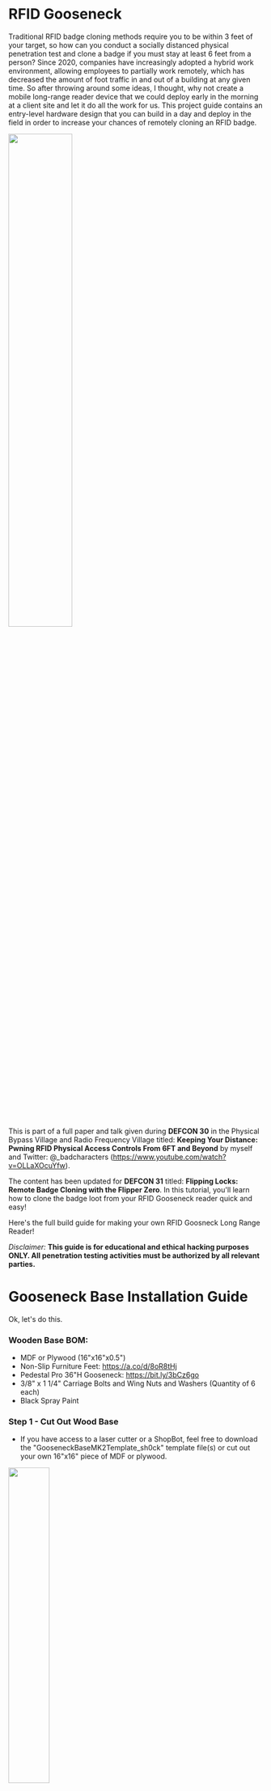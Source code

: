 # RFID Gooseneck

Traditional RFID badge cloning methods require you to be within 3 feet of your target, so how can you conduct a socially distanced physical penetration test and clone a badge if you must stay at least 6 feet from a person? Since 2020, companies have increasingly adopted a hybrid work environment, allowing employees to partially work remotely, which has decreased the amount of foot traffic in and out of a building at any given time. So after throwing around some ideas, I thought, why not create a mobile long-range reader device that we could deploy early in the morning at a client site and let it do all the work for us.  This project guide contains an entry-level hardware design that you can build in a day and deploy in the field in order to increase your chances of remotely cloning an RFID badge. 

<img src="https://user-images.githubusercontent.com/104524120/183311963-9f5dcf63-abc1-46a2-9d27-cc1c80772709.png" width=50% height=50%> 

This is part of a full paper and talk given during **DEFCON 30** in the Physical Bypass Village and Radio Frequency Village titled: **Keeping Your Distance: Pwning RFID Physical Access Controls From 6FT and Beyond** by myself and Twitter: @_badcharacters (https://www.youtube.com/watch?v=OLLaXOcuYfw). 

The content has been updated for **DEFCON 31** titled: **Flipping Locks: Remote Badge Cloning with the Flipper Zero**. In this tutorial, you'll learn how to clone the badge loot from your RFID Gooseneck reader quick and easy!

Here's the full build guide for making your own RFID Goosneck Long Range Reader! 

 *Disclaimer:* **This guide is for educational and ethical hacking purposes ONLY. All penetration testing activities must be authorized by all relevant parties.**

# Gooseneck Base Installation Guide 
Ok, let's do this. 

### Wooden Base BOM:
* MDF or Plywood (16"x16"x0.5")
* Non-Slip Furniture Feet: https://a.co/d/8oR8tHj  
* Pedestal Pro 36"H Gooseneck: https://bit.ly/3bCz6go
* 3/8" x 1 1/4" Carriage Bolts and Wing Nuts and Washers (Quantity of 6 each) 
* Black Spray Paint

### Step 1 - Cut Out Wood Base
* If you have access to a laser cutter or a ShopBot, feel free to download the "GooseneckBaseMK2Template_sh0ck" template file(s) or cut out your own 16"x16" piece of MDF or plywood. 

<img src="https://user-images.githubusercontent.com/104524120/183817491-c6211d51-2ad0-4fdc-9640-4c3279d4e3e6.PNG" width=40% height=40%>


### Step 2 - Align Pedestal
* Center the gooseneck pedestal and place the edge of the base approximately 1.25" away from the edge of the base. The 1.25" (3.175cm) distance from the edge will counter-balance the weight of the long-range reader so it will not tip over when installed. 
* Next trace and drill the 3/8" mounting holes.

<img src="https://user-images.githubusercontent.com/104524120/183817731-6e467b8a-858f-40c5-b102-00962ba5c13b.PNG" width=30% height=30%>


### Step 3 - Paint
* Spray the base with a matte black color of your choice.
<img src="https://user-images.githubusercontent.com/104524120/183312993-d70ecfc4-aa1c-4495-b196-3730f4b221fc.jpg" width=30% height=30%>


### Step 4 - Install Feet 
* When the paint is dry, drill the non-slip furniture feet onto the bottom of the base. 
<img src="https://user-images.githubusercontent.com/104524120/183314771-d5d37a13-9c6e-448e-8eae-d29da818cedc.PNG" width=40% height=40%>

<img src="https://github.com/sh0ckSec/RFID-Gooseneck/assets/104524120/3c917766-4207-4be9-99af-205409b0b5a0" width=30% height=30%>


### Step 5 - Fasten Pedestal to Base 
Last, fasten the pedestal to the wooden base with bolts and wingnuts. Then place the pedestal cover over the top to conceal the screws. 

<img src="https://user-images.githubusercontent.com/104524120/183313071-e98d3297-88a1-43da-954a-7ae55be843b5.jpg" width=30% height=30%>
<img src="https://github.com/sh0ckSec/RFID-Gooseneck/assets/104524120/a572f8ec-7aba-4e21-b53a-0f709954f2e8" width=40% height=40%>


# Long Range Reader Cloning Guide
Let's build the long-range reader cloning device. 
### Long Range Reader BOM: 
* ESP RFID Tool: https://hackerwarehouse.com/product/esp-rfid-tool/
* Low-Frequency Long Range Reader (e.g. HID MaxiProx 5375) OR High-Frequency Long Range Reader (e.g. HID iCLASS SE R90) 
* Breadboard Jumper Wires - 3.9in (10cm): https://a.co/d/fja090p or 22AWG Wire: https://a.co/d/h7bbBom 
* 18AWG 12V 5A DC Power Pigtail Barrel Plug Connector Cable: https://a.co/d/7l56UFQ
* 12V 6000mAh/5V 12000mAh DC Battery: https://a.co/d/9czvggQ
* 3M Dual Lock Clear Velcro: https://a.co/d/gg4SzBd

### Wiring Guide 
Below is an example of the wiring guide to connect to a long-range reader with screw-in terminals using the ESP RFID Tool. Use the color-coded male-to-male breadboard wires to connect the two terminal interfaces between the Wiegand system and the ESP RFID Tool as seen below.

<img src="https://user-images.githubusercontent.com/104524120/183313184-f8f62a73-4bb1-403b-8c65-bfd9d5edac78.PNG" width=80% height=80%>

* Then connect the 12V 5A DC Power Pigtail Barrel Plug Male Connector cable into the Wiegand system (HID iClass SE R90 pictured) and trail the cable to the outside of the reader so you can plug it into the 12V 6000mAh DC Battery. 

<img src="https://user-images.githubusercontent.com/104524120/183816676-e13ef2d6-b493-4d49-baa1-03c0f9d288a2.jpg" width=40% height=40%>

The same wiring applies to the low-frequency HID MaxiProx 5375 reader. 

<img src="https://github.com/sh0ckSec/RFID-Gooseneck/assets/104524120/1093738d-37ee-41df-a2d2-f16fe91940dd" width=40% height=40%>

Close up of HID MaxiProx 5375 Wiring:

<img src="https://github.com/sh0ckSec/RFID-Gooseneck/assets/104524120/b3ee2581-b815-4f37-a525-e5853a5ddace" width=40% height=40%>

*WARNING:* Ensure when you are working with the HID MaxiProx 5375 that you change the jumper on the Shunt Pins settings from 2 and 3 +21-2.85 VDC (Default) TO Shunt Pins 1 and 2 +11.6-20.9VDC) because we are using a 12V battery. If you do not switch the jumper, you will fry the unit! YOU'VE BEEN WARNED! Double-check this for any reader you are working with, just in case. 

<img src="https://github.com/sh0ckSec/RFID-Gooseneck/assets/104524120/b41eb1ec-1524-4aae-b135-6da0f19b80b5" width=40% height=40%>

To remain as stealthy as possible, it is advised to turn off the audible "beep" if the reader allows you to. In this case, we can silence the beep on the HID MaxiProx 5375 reader by pushing down dipswitch #4 of SW1 (the farthest right of the switch sets). 

<img src="https://github.com/sh0ckSec/RFID-Gooseneck/assets/104524120/a1cb567d-821a-4a09-8444-d661cca4b558" width=40% height=40%>

*Image Source: http://exfil.co/2017/01/17/wiegotcha-rfid-thief/*


*Note: For various configurations, check out the official ESP RFID Tool wiring guide here: https://github.com/rfidtool/ESP-RFID-Tool/blob/master/Installation-Schematics/README.md*

### ALTERNATIVE Raspberry Pi Setup: 
If you would like an alternative raspberry pi cloning device setup, I **HIGHLY RECOMMEND** checking out Mike Kelly's (Twitter @lixmk) Wiegotcha – RFID Thief guide: 
http://exfil.co/2017/01/17/wiegotcha-rfid-thief/ 
          
# Mounting Reader to Pedestal
Depending on the reader, you must find the correct mounting hole guide for each. You will have to manually drill holes into the back of the reader in order to center it to the gooseneck pedestal with carriage bolts and nuts. Below is an example mount guide for the HID iCLASS R90.

<img src="https://user-images.githubusercontent.com/104524120/183313721-397f9938-6629-4a41-a248-e4815d4de5c0.PNG" width=40% height=40%>

iCLASS SE Mounting and User Guide: https://fccid.io/JQ6-ICLASSU90/User-Manual/User-Manual-2360366 

HID iClass R90 Gooseneck finished look: 

<img src="https://user-images.githubusercontent.com/104524120/183314105-ac8e840d-e4df-4971-92a6-41a3f69e5eaa.jpg" width=40% height=40%>

# NEW (UPDATED) - Cloning Low-Frequency Cards - Mobile Phone + Flipper Zero
To remain incognito while at the client site, cloning a card with a mobile phone and a Flipper Zero hidden away will keep the lowest profile rather than fiddling with a laptop when you need to copy the card data. 

### Mobile Cloning Gear:
* Mobile Phone (Android or iOS)
* Flipper Zero: https://shop.flipperzero.one/
* Flipper Mobile App: https://docs.flipper.net/mobile-app 
* RFID T5557 Rewritable Cards: https://a.co/d/0NF2zJG

<img src="https://github.com/sh0ckSec/RFID-Gooseneck/assets/104524120/c7e42376-441a-4686-9f8f-f9d90d8ce25a" width=40% height=40%>


### Step 1  - Access RFID Loot
Once the implant is in place and a few employees have walked past the gooseneck reader, hop onto your phone and log into your the RFID ESP Key SSID to look for loot. The default SSID is "ESP-RFID-Tool" but it is recommended to change the name to something that will blend into the target environment. In order to change the SSID and password protect the ESP RFID Tool wifi (and not leak all your client's credentials to the world), jump over to the configuration page to customize the settings and change all your default passwords. 
* Default SSID: **ESP-RFID-Tool**
* URL: http://192.168.1.1


Default credentials to access the configuration page:
* Username: *admin*
* Password: *rfidtool*

(Full ESP RFID Tool user guide here: https://github.com/rfidtool/ESP-RFID-Tool)

Once you're on the ESP RFID Tool WiFi, access Data in the "List Exfiltrated Data" Page:
<img src="https://user-images.githubusercontent.com/104524120/183313563-2b3c480d-2005-4bf0-b2db-7d00d182feda.PNG" width=50% height=50%>

### Step 2 - Copy the 2nd half of the Binary Payload and Convert to HEX
<img src="https://github.com/sh0ckSec/RFID-Gooseneck/assets/104524120/6aaf73ea-d200-47b5-8242-17cf173fc577" width=70% height=70%>

Copy the second half of the binary data: ​
* 10001111100000101001110011 ​
  
REMOVE the leading and trailing parity bits:
* ​000111110000010100111001

Take this and convert into HEX using a Bin-HEX Converter ​on your phone:
* 000111110000010100111001 = 1F 05 39​


### Step 3 - Save your Card Data to the Flipper Zero

On your Flipper, **hit the center button** and navigate to > **125 hHz RFID** > **Add Manually**
![image](https://github.com/sh0ckSec/RFID-Gooseneck/assets/104524120/eff63263-fe18-485b-a2b1-a9dfd9aae3d1)


Then **Select HID H10301** > Enter the Data: **1F0539**
![image](https://github.com/sh0ckSec/RFID-Gooseneck/assets/104524120/f0e99f77-550a-4f46-8129-873e9e2936d1)


Select **Save** > **Name the card** (Enter the desired name)
![image](https://github.com/sh0ckSec/RFID-Gooseneck/assets/104524120/dc884af4-b73d-46e0-a134-7df90a78c0ba)

Select your saved card > **Info** (in order to look for your FC (Facility Code) and Card Number)
![image](https://github.com/sh0ckSec/RFID-Gooseneck/assets/104524120/08c9bf3c-a1bd-4589-af60-507343440057)


### Step 4- Clone your Card!
Select your saved card > **Write** it to a blank T5557 card
![image](https://github.com/sh0ckSec/RFID-Gooseneck/assets/104524120/bcdb096d-5250-4aa4-a2e7-81d8c48bd673)
In a few seconds...
![image](https://github.com/sh0ckSec/RFID-Gooseneck/assets/104524120/4a5bbf07-f7ab-455d-a98f-4fbc6c45aa8c)

Boom! Happy Hunting! 


# OLD METHOD - Cloning Low-Frequency Cards - Android Phone + Proxmark3 Easy 
**For the sake of documentation I will leave the old method on this page. But finding the exact firmware for the Proxmark3 Easy can be tricky with Proxmark3 Easy and AndProx App - it is highly recommended to use the Flipper Zero in the field for **

To remain incognito while at the client site, cloning a card via an Android phone will keep the lowest profile rather than fiddling with a laptop when you need to copy the card data. 

<img src="https://user-images.githubusercontent.com/104524120/183313587-635d6993-c76d-49c7-9b92-a2122933511a.PNG" width=40% height=40%>

### Mobile Cloning Gear:
* Android Phone or Tablet of your choice
* AndProx Android App: https://github.com/AndProx/AndProx  
* Proxmark3 Easy (available on eBay or AliExpress)
* USB OTG Cable - Type C To Micro: https://a.co/d/4HGdBqh
* RFID T5557 Rewritable Cards: https://a.co/d/0NF2zJG
* 3D Printed Case (optional): https://www.thingiverse.com/thing:3123482 
                                                                                                                 
![MobileSetup](https://user-images.githubusercontent.com/104524120/183818120-04b57153-fbe9-4b91-b2df-90b1f6a31262.jpg)
                                                                                                          

### Step 1A  - Access RFID Loot
Once the implant is in place and a few employees have walked past the gooseneck reader, hop onto your phone and log into your the RFID ESP Key SSID to look for loot. The default SSID is "ESP-RFID-Tool" but it is recommended to change the name to something that will blend into the target environment. In order to change the SSID and password protect the ESP RFID Tool wifi (and not leak all your client's credentials to the world), jump over to the configuration page to customize the settings and change all your default passwords. 
* Default SSID: **ESP-RFID-Tool**
* URL: http://192.168.1.1


Default credentials to access the configuration page:
* Username: *admin*
* Password: *rfidtool*

(Full ESP RFID Tool user guide here: https://github.com/rfidtool/ESP-RFID-Tool)

Once you're on the ESP RFID Tool WiFi, access HEX Code Data in the "List Exfiltrated Data" Page:

<img src="https://user-images.githubusercontent.com/104524120/183313563-2b3c480d-2005-4bf0-b2db-7d00d182feda.PNG" width=50% height=50%>

### Step 1B - Copy the HEX Code Payload!

<img src="https://user-images.githubusercontent.com/104524120/183313560-a9b16ced-396f-4657-bc75-e541297411d2.PNG" width=70% height=70%>


### Step 2 - Android Cloning Setup
* Download and install AndProx (Root NOT required!): https://github.com/AndProx/AndProx 
* Plug in your Proxmark3 via OTG cable
* Click Connect Via USB
* Begin sending commands!

### Step 3 - AndProx Commands 
Once your Proxmark3 Easy is connected, copy your Hex Code and enter these commands: 

<img src="https://user-images.githubusercontent.com/104524120/183313638-804a3cc5-ddee-48dc-ab06-ab20b3baef0d.PNG" width=50% height=50%>

> lf hid clone [INSERT HEX CODE]

#Example: 
> lf hid clone 20043C0A73 

Verify your card data:
> lf search

<img src="https://user-images.githubusercontent.com/104524120/183313654-86c90889-5f66-4756-9d9a-b1d1330022e4.PNG" width=40% height=40%>


Boom! Happy Hunting!


![D3FC0N](https://user-images.githubusercontent.com/104524120/183314908-3d3c6d66-29b2-4ba0-84ae-932c3c2ca782.PNG) 

Special Shoutouts to the Bill Graydon of the Physical Security Village and Zero_Chaos of the Radio Frequency Village for hosting this talk during DEFCON 30!

# References
* Dib, Alex. "RFID Thief v2.0." July 2018, https://scund00r.com/all/rfid/tutorial/2018/07/12/rfid-theif-v2.html
* Farrell, Michael and Boris Hajduk. "AndProx." July 2021, GitHub, https://github.com/AndProx/AndProx
* Harding, Cory. "ESP-RFID-Tool." March 2018, GitHub, https://github.com/rfidtool/ESP-RFID-Tool
* Kelly, Mike. “Wiegotcha – RFID Thief” January 2017, https://exfil.co/2017/01/17/wiegotcha-rfid-thief/                     
* Rumble, Rich. "RFID Sniffing Under Your Nose and in Your Face." DerbyCon IX, September 2019, https://www.youtube.com/watch?v=y37j6RDtybQ
* W., Viktor. "Enclosure For Proxmark3 Easy." Thingiverse, September 2018, https://www.thingiverse.com/thing:3123482
* White, Brent and Tim Roberts. "Breaking Into Your Building: A Hacker's Guide to Unauthorized Access." NolaCon 2019, May 2019, https://www.youtube.com/watch?v=eft8PElmQZM 
